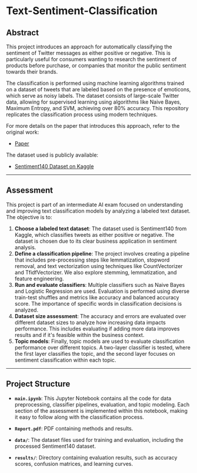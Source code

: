 # Text-Sentiment-Classification

## Abstract
This project introduces an approach for automatically classifying the sentiment of Twitter messages as either positive or negative. This is particularly useful for consumers wanting to research the sentiment of products before purchase, or companies that monitor the public sentiment towards their brands.

The classification is performed using machine learning algorithms trained on a dataset of tweets that are labeled based on the presence of emoticons, which serve as noisy labels. The dataset consists of large-scale Twitter data, allowing for supervised learning using algorithms like Naive Bayes, Maximum Entropy, and SVM, achieving over 80% accuracy. This repository replicates the classification process using modern techniques.

For more details on the paper that introduces this approach, refer to the original work:
- [Paper](https://www-cs.stanford.edu/people/alecmgo/papers/TwitterDistantSupervision09.pdf)

The dataset used is publicly available:
- [Sentiment140 Dataset on Kaggle](https://www.kaggle.com/datasets/kazanova/sentiment140)

---

## Assessment

This project is part of an intermediate AI exam focused on understanding and improving text classification models by analyzing a labeled text dataset. The objective is to:

1. **Choose a labeled text dataset**: The dataset used is Sentiment140 from Kaggle, which classifies tweets as either positive or negative. The dataset is chosen due to its clear business application in sentiment analysis.
2. **Define a classification pipeline**: The project involves creating a pipeline that includes pre-processing steps like lemmatization, stopword removal, and text vectorization using techniques like CountVectorizer and TfidfVectorizer. We also explore stemming, lemmatization, and feature engineering.
3. **Run and evaluate classifiers**: Multiple classifiers such as Naive Bayes and Logistic Regression are used. Evaluation is performed using diverse train-test shuffles and metrics like accuracy and balanced accuracy score. The importance of specific words in classification decisions is analyzed.
4. **Dataset size assessment**: The accuracy and errors are evaluated over different dataset sizes to analyze how increasing data impacts performance. This includes evaluating if adding more data improves results and if it's feasible within the business context.
5. **Topic models**: Finally, topic models are used to evaluate classification performance over different topics. A two-layer classifier is tested, where the first layer classifies the topic, and the second layer focuses on sentiment classification within each topic.

---

## Project Structure

- **`main.ipynb`**: This Jupyter Notebook contains all the code for data preprocessing, classifier pipelines, evaluation, and topic modeling. Each section of the assessment is implemented within this notebook, making it easy to follow along with the classification process.

- **`Report.pdf`**: PDF containing methods and results.

- **`data/`**: The dataset files used for training and evaluation, including the processed Sentiment140 dataset.

- **`results/`**: Directory containing evaluation results, such as accuracy scores, confusion matrices, and learning curves.

